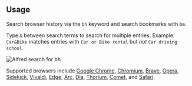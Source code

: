 ## Usage

Search browser history via the `bh` keyword and search bookmarks with `bm`.

Type `&` between search terms to search for multiple entries. Example: `Car&Bike` matches entries with `Car or Bike rental` but *not* `Car driving school`.

![Alfred search for bh](images/bh.png)

Supported browsers include [Google Chrome](https://www.google.com/chrome/), [Chromium](https://www.chromium.org/chromium-projects/), [Brave](https://brave.com), [Opera](https://www.opera.com), [Sidekick](https://www.meetsidekick.com), [Vivaldi](https://vivaldi.com), [Edge](https://www.microsoft.com/en-us/edge?form=MA13FJ), [Arc](https://arc.net), [Dia](https://www.diabrowser.com/), [Thorium](https://thorium.rocks/), [Comet](https://www.perplexity.ai/comet), and [Safari](https://www.apple.com/safari/).
